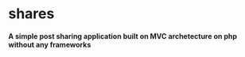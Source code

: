 # shares

#### A simple post sharing application built on MVC archetecture on php without any frameworks
